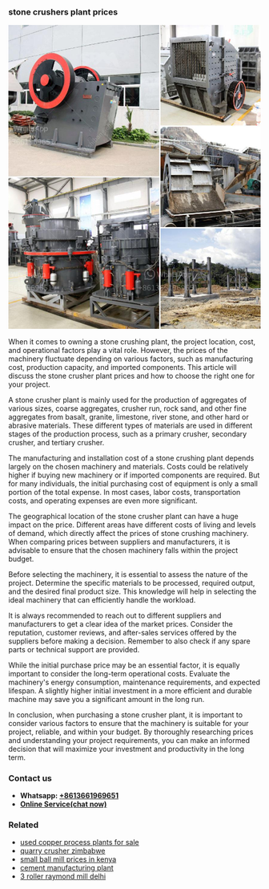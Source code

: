 <h3>stone crushers plant prices</h3><img src='1706773743.jpg' alt=''><p>When it comes to owning a stone crushing plant, the project location, cost, and operational factors play a vital role. However, the prices of the machinery fluctuate depending on various factors, such as manufacturing cost, production capacity, and imported components. This article will discuss the stone crusher plant prices and how to choose the right one for your project.</p><p>A stone crusher plant is mainly used for the production of aggregates of various sizes, coarse aggregates, crusher run, rock sand, and other fine aggregates from basalt, granite, limestone, river stone, and other hard or abrasive materials. These different types of materials are used in different stages of the production process, such as a primary crusher, secondary crusher, and tertiary crusher.</p><p>The manufacturing and installation cost of a stone crushing plant depends largely on the chosen machinery and materials. Costs could be relatively higher if buying new machinery or if imported components are required. But for many individuals, the initial purchasing cost of equipment is only a small portion of the total expense. In most cases, labor costs, transportation costs, and operating expenses are even more significant.</p><p>The geographical location of the stone crusher plant can have a huge impact on the price. Different areas have different costs of living and levels of demand, which directly affect the prices of stone crushing machinery. When comparing prices between suppliers and manufacturers, it is advisable to ensure that the chosen machinery falls within the project budget.</p><p>Before selecting the machinery, it is essential to assess the nature of the project. Determine the specific materials to be processed, required output, and the desired final product size. This knowledge will help in selecting the ideal machinery that can efficiently handle the workload.</p><p>It is always recommended to reach out to different suppliers and manufacturers to get a clear idea of the market prices. Consider the reputation, customer reviews, and after-sales services offered by the suppliers before making a decision. Remember to also check if any spare parts or technical support are provided.</p><p>While the initial purchase price may be an essential factor, it is equally important to consider the long-term operational costs. Evaluate the machinery's energy consumption, maintenance requirements, and expected lifespan. A slightly higher initial investment in a more efficient and durable machine may save you a significant amount in the long run.</p><p>In conclusion, when purchasing a stone crusher plant, it is important to consider various factors to ensure that the machinery is suitable for your project, reliable, and within your budget. By thoroughly researching prices and understanding your project requirements, you can make an informed decision that will maximize your investment and productivity in the long term.</p><h3>Contact us</h3><ul><li><strong>Whatsapp:&nbsp;<a href="https://wa.me/8613661969651">+8613661969651</a></strong></li><li><a href="https://swt.shibang-china.com/?git&amp;zhl&amp;stone crushers plant prices"><strong>Online Service(chat now)</strong></a></li></ul><h3>Related</h3><ul><li><a href='used copper process plants for sale.md'>used copper process plants for sale</a></li><li><a href='quarry crusher zimbabwe.md'>quarry crusher zimbabwe</a></li><li><a href='small ball mill prices in kenya.md'>small ball mill prices in kenya</a></li><li><a href='cement manufacturing plant.md'>cement manufacturing plant</a></li><li><a href='3 roller raymond mill delhi.md'>3 roller raymond mill delhi</a></li></ul>